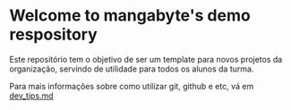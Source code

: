 # Welcome to mangabyte's demo respository

Este repositório tem o objetivo de ser um template para novos projetos
da organização, servindo de utilidade para todos os alunos da turma.

Para mais informações sobre como utilizar git, github e etc, vá em [dev_tips.md](./dev_tips.md)
